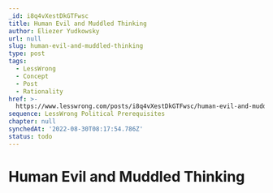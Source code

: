 ```yaml
---
_id: i8q4vXestDkGTFwsc
title: Human Evil and Muddled Thinking
author: Eliezer Yudkowsky
url: null
slug: human-evil-and-muddled-thinking
type: post
tags:
  - LessWrong
  - Concept
  - Post
  - Rationality
href: >-
  https://www.lesswrong.com/posts/i8q4vXestDkGTFwsc/human-evil-and-muddled-thinking
sequence: LessWrong Political Prerequisites
chapter: null
synchedAt: '2022-08-30T08:17:54.786Z'
status: todo
---
```


# Human Evil and Muddled Thinking
